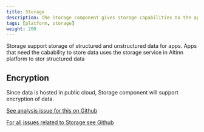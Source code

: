 ```yaml
---
title: Storage
description: The Storage component gives storage capabilities to the apps.
tags: [platform, storage]
weight: 200
---
```



Storage support storage of structured and unstructured data for apps. 
Apps that need the cabability to store data uses the storage service in Altinn platform to stor structured data 



## Encryption
Since data is hosted in public cloud, Storage component will support encryption of data. 

[See analysis issue for this on Github](https://github.com/Altinn/altinn-studio/issues/958)




[For all issues related to Storage see Github](https://github.com/Altinn/altinn-studio/issues?q=is%3Aissue+is%3Aopen+label%3Adata-storage)